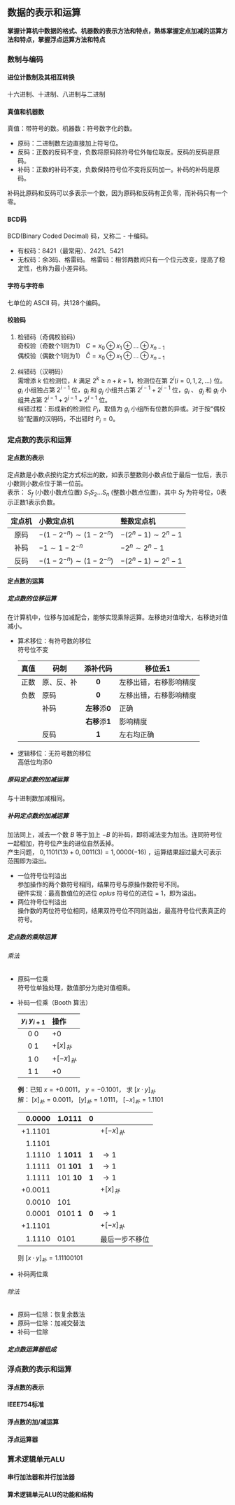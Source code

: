 ## 数据的表示和运算
**掌握计算机中数据的格式、机器数的表示方法和特点，熟练掌握定点加减的运算方法和特点，掌握浮点运算方法和特点**

### 数制与编码
#### 进位计数制及其相互转换
十六进制、十进制、八进制与二进制

#### 真值和机器数
真值：带符号的数。机器数：符号数字化的数。
* 原码：二进制数左边直接加上符号位。
* 反码：正数的反码不变，负数将原码除符号位外每位取反。反码的反码是原码。
* 补码：正数的补码不变，负数保持符号位不变将反码加一。补码的补码是原码。

补码比原码和反码可以多表示一个数，因为原码和反码有正负零，而补码只有一个零。

#### BCD码
BCD(Binary Coded Decimal) 码，又称二 - 十编码。
* 有权码：8421（最常用）、2421、5421
* 无权码：余3码、格雷码。
格雷码：相邻两数间只有一个位元改变，提高了稳定性，也称为最小差异码。

#### 字符与字符串
七单位的 ASCII 码，共128个编码。

#### 校验码
1. 检错码（奇偶校验码）  
	奇校验（奇数个1则为1） $C=x_0 \oplus x_1 \oplus \dots \oplus x_{n-1}$  
	偶校验（偶数个1则为1） $\bar{C}=x_0 \oplus x_1 \oplus \dots \oplus x_{n-1}$

2. 纠错码（汉明码）  
	需增添 $k$ 位检测位，$k$ 满足 $2^k\geq n+k+1$，检测位在第 $2^i(i=0,1,2,\dots)$ 位。  
	$g_i$ 小组独占第 $2^{i-1}$ 位，$g_i$ 和 $g_j$ 小组共占第 $2^{i-1}+2^{j-1}$ 位，$g_i$ 、 $g_j$ 和 $g_l$ 小组共占第 $2^{i-1}+2^{j-1}+2^{l-1}$ 位。  
	纠错过程：形成新的检测位 $P_i$，取值为 $g_i$ 小组所有位数的异或。对于按“偶校验”配置的汉明码，不出错时 $P_i=0$。
   
### 定点数的表示和运算
#### 定点数的表示
定点数是小数点按约定方式标出的数，如表示整数则小数点位于最后一位后，表示小数则小数点位于第一位前。  
表示： $S_f$ (小数小数点位置) $S_1S_2 \dots S_n$ (整数小数点位置)，其中 $S_f$ 为符号位，0表示正数1表示负数。

|定点机|小数定点机|整数定点机|
| :--: | :--- | :--- |
|原码| $-(1-2^{-n}) \sim (1-2^{-n})$ | $-(2^n-1) \sim 2^n-1$ |
|补码| $-1 \sim 1-2^{-n}$ | $-2^n \sim 2^n-1$ |
|反码| $-(1-2^{-n}) \sim (1-2^{-n})$ | $-(2^n-1) \sim 2^n-1$ |

#### 定点数的运算
##### 定点数的位移运算
在计算机中，位移与加减配合，能够实现乘除运算。左移绝对值增大，右移绝对值减小。  
* 算术移位：有符号数的移位  
	符号位不变
	
	|真值|码制|添补代码|移位丢1|  
	| :--: | ---- | :--: | ---- |  
	| 正数 | 原、反、补 | **0** | 左移出错，右移影响精度 |  
	| 负数 | 原码 | **0** | 左移出错，右移影响精度 |  
	|     | 补码 | **左移**添**0** | 正确 |  
	|     |     | **右移**添**1** | 影响精度 |  
	|     | 反码 | **1** | 左右均正确 |  
* 逻辑移位：无符号数的移位  
	高低位均添0

##### 原码定点数的加减运算
与十进制数加减相同。

##### 补码定点数的加减运算
加法同上，减去一个数 $B$ 等于加上 $-B$ 的补码，即将减法变为加法。连同符号位一起相加，符号位产生的进位自然丢掉。  
产生问题， $0,1101(13)+0,0011(3)=1,0000(-16)$ ，运算结果超过最大可表示范围即为溢出。  
* 一位符号位判溢出  
	参加操作的两个数符号相同，结果符号与原操作数符号不同。  
	硬件实现：最高数值位的进位 $oplus$ 符号位的进位 = 1，即为溢出。
* 两位符号位判溢出  
	操作数的两位符号位相同，结果双符号位不同则溢出，最高符号位代表真正的符号。

##### 定点数的乘除运算
###### 乘法  
* 原码一位乘  
	符号位单独处理，数值部分为绝对值相乘。
* 补码一位乘（Booth 算法）

	| $y_i$  $y_{i+1}$ | 操作|  
	| :--: | :--- |  
	| 0  0 | $+0$ |  
	| 0  1 | $+[x]_补$ |  
	| 1  0 | $+[-x]_补$ |  
	| 1  1 | $+0$ |
	
	**例**：已知 $x=+0.0011$， $y=-0.1001$， 求 $[x · y]_补$  
	解： $[x]_补=0.0011$， $[y]_补=1.0111$， $[-x]_补=1.1101$
	
	| $0.0000$ | $1.0111$ | $0$ | |  
	| ---: | ---- | :--: | :--- |  
	| $+1.1101$ |  |  | $+[-x]_补$ |  
	| $1.1101$ |  |  |  |  
	| $1.1110$ | $1$ **1011** | **1** | $\rightarrow 1$ |  
	| $1.1111$ | $01$ **101** | **1** | $\rightarrow 1$ |  
	| $1.1111$ | $101$ **10** | **1** | $\rightarrow 1$ |  
	| $+0.0011$ |  |  | $+[x]_补$ |  
	| $0.0010$ | $101$ |  |  |  
	| $0.0001$ | $0101$ **1** | **0** | $\rightarrow 1$ |  
	| $+1.1101$ |  |  | $+[-x]_补$ |  
	| $1.1110$ | $0101$ |  | 最后一步不移位 |
	
	则 $[x · y]_补=1.11100101$  
* 补码两位乘
	

###### 除法
* 原码一位除：恢复余数法  
* 原码一位除：加减交替法  
* 补码一位除

##### 定点数运算器组成

### 浮点数的表示和运算
#### 浮点数的表示

#### IEEE754标准

#### 浮点数的加/减运算

#### 浮点运算器

### 算术逻辑单元ALU
#### 串行加法器和并行加法器

#### 算术逻辑单元ALU的功能和结构
